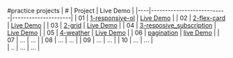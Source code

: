 #practice projects
| #  | Project                   | Live Demo           |
|----|---------------------------|---------------------|
| 01 | [1-responsive-ol](1-responsive-ol)                   | [Live Demo](https://wyang0917.github.io/lab/1-responsive-ol)               |
| 02 | [2-flex-card](2-flex-card)                           | [Live Demo](https://wyang0917.github.io/lab/2-flex-card)                   |
| 03 | [2-grid](2-grid)                                     | [Live Demo](https://wyang0917.github.io/lab/2-grid)                        |
| 04 | [3-resposive_subscription](3-resposive_subscription) | [Live Demo](https://wyang0917.github.io/lab/3-resposive_subscription)      |
| 05 | [4-weather](4-weather)                               | [Live Demo](https://wyang0917.github.io/lab/4-weather)                     |
| 06 | [pagination](pagination)                             | [live Demo](https://wyang0917.github.io/lab/pagination/public)             |
| 07 | ...                       | ...                 |
| 08 | ...                       | ...                 |
| 09 | ...                       | ...                 |
| 10 | ...                       | ...                 |                
| .. | ...                       | ...                 |
